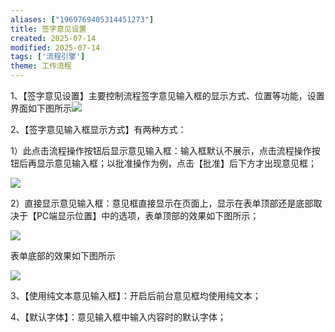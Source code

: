 ```yaml
---
aliases: ["1969769405314451273"]
title: 签字意见设置
created: 2025-07-14
modified: 2025-07-14
tags: ['流程引擎']
theme: 工作流程
---
```


1、【签字意见设置】主要控制流程签字意见输入框的显示方式、位置等功能，设置界面如下图所示![](https://myhelpdoc.oss-cn-heyuan.aliyuncs.com/mdimages/ed468b113c370ba8753a547027a7b143.jpg)

2、【签字意见输入框显示方式】有两种方式：

1）此点击流程操作按钮后显示意见输入框：输入框默认不展示，点击流程操作按钮后再显示意见输入框；以批准操作为例，点击【批准】后下方才出现意见框；

![](https://myhelpdoc.oss-cn-heyuan.aliyuncs.com/mdimages/fc5877cb76bd4921c346142cfbeb47c8.jpg)

2）直接显示意见输入框：意见框直接显示在页面上，显示在表单顶部还是底部取决于【PC端显示位置】中的选项，表单顶部的效果如下图所示；

![](https://myhelpdoc.oss-cn-heyuan.aliyuncs.com/mdimages/4a5ea713297bd11ab039cadab1e36f4f.jpg)

表单底部的效果如下图所示

![](https://myhelpdoc.oss-cn-heyuan.aliyuncs.com/mdimages/abb6a458d738bf2009611ce118cd4c87.jpg)

3、【使用纯文本意见输入框】：开启后前台意见框均使用纯文本；

4、【默认字体】：意见输入框中输入内容时的默认字体；

